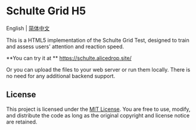 # Schulte Grid H5

English | [简体中文 ](https://github.com/Alice-Drop/schulte_grid/blob/main/README-zh.md)

This is a HTML5 implementation of the Schulte Grid Test, designed to train and assess users' attention and reaction speed.



**You can try it at ** https://schulte.alicedrop.site/

Or you can  upload the files to your web server or run them locally. There is no need for any additional backend support. 



## License

This project is licensed under the [MIT License](https://github.com/Alice-Drop/schulte_grid/blob/main/LICENSE). You are free to use, modify, and distribute the code as long as the original copyright and license notice are retained.